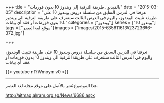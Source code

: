+++
title = "بالفيديو.. طريقة الترقية إلى ويندوز 10 بدون فورمات"
date = "2015-03-05"
description = "تعرفنا في الدرس السابق من سلسلة دروس ويندوز 10 على طريقة تثبيت الويندوز، واليوم في الدرس الثالث سنتعرف على طريقة الترقية الى ويندوز 10 بدون فورمات أو فقد أي بيانات."
categories = ["ويندوز",]
series = ["ويندوز 10"]
tags = ["موقع لغة العصر"]
images = ["images/2015-635611613523723696-372.jpg"]

+++

تعرفنا في الدرس السابق من سلسلة دروس ويندوز 10 على طريقة تثبيت الويندوز، واليوم في الدرس الثالث سنتعرف على طريقة الترقية الى ويندوز 10 بدون فورمات أو فقد أي بيانات.

{{< youtube nfYWmoymtv0 >}}

---
هذا الموضوع نٌشر باﻷصل على موقع مجلة لغة العصر.

http://aitmag.ahram.org.eg/News/6686.aspx
